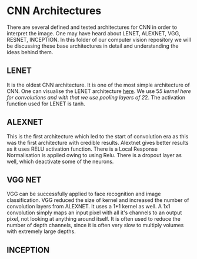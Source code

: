 # CNN Architectures 
There are several defined and tested architectures for CNN in order to interpret the image. One may have heard about LENET, ALEXNET, VGG, RESNET, INCEPTION.
In this folder of our computer vision repository we will be discussing these base architectures in detail and understanding the ideas behind them. 

## LENET 
It is the oldest CNN architecture. It is one of the most simple architecture of CNN. One can visualise the LENET architecture [here](https://tensorspace.org/html/playground/trainingLeNet.html). We use 5*5 kernel here for convolutions and with that we use pooling layers of 2*2. The activation function used for LENET is tanh. 

## ALEXNET
This is the first architecture which led to the start of convolution era as this was the first architecture with credible results. Alextnet gives better results as it uses RELU activation function. There is a Local Response Normalisation is applied owing to using Relu. There is a dropout layer as well, which deactivate some of the neurons. 

## VGG NET
VGG can be successfully applied to face recognition and image classification. VGG reduced the size of kernel and increased the number of convolution layers from ALEXNET. It uses a 1*1 kernel as well. A 1x1 convolution simply maps an input pixel with all it's channels to an output pixel, not looking at anything around itself. It is often used to reduce the number of depth channels, since it is often very slow to multiply volumes with extremely large depths.

## INCEPTION 


